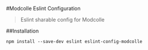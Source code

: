 #Modcolle Eslint Configuration
>Eslint sharable config for Modcolle

##Installation
```
npm install --save-dev eslint eslint-config-modcolle
```